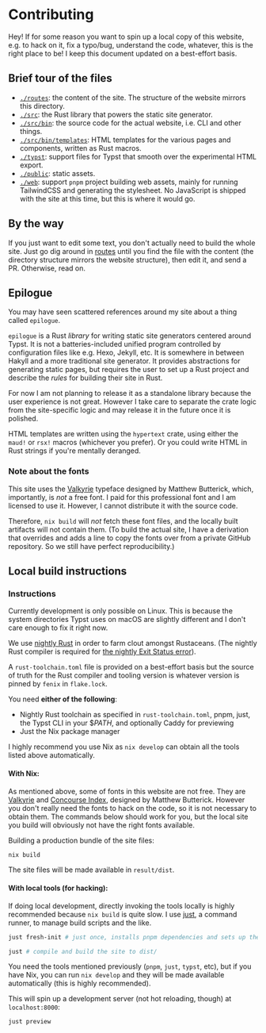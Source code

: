 # Contributing

Hey! If for some reason you want to spin up a local copy of this website, e.g.
to hack on it, fix a typo/bug, understand the code, whatever, this is the right
place to be! I keep this document updated on a best-effort basis.

## Brief tour of the files

- [`./routes`](./routes): the content of the site. The structure of the website
  mirrors this directory.
- [`./src`](./src): the Rust library that powers the static site generator.
- [`./src/bin`](./src): the source code for the actual website, i.e. CLI and other things.
- [`./src/bin/templates`](./src/bin/templates): HTML templates for the various pages and components, written as Rust macros.
- [`./typst`](./typst): support files for Typst that smooth over the experimental HTML export.
- [`./public`](./public): static assets.
- [`./web`](./web): support `pnpm` project building web assets, mainly for running TailwindCSS and generating the stylesheet. No JavaScript is shipped with the site at this time, but this is where it would go.

## By the way

If you just want to edit some text, you don't actually need to build the whole
site. Just go dig around in [routes](./routes) until you find the file with
the content (the directory structure mirrors the website structure), then edit
it, and send a PR. Otherwise, read on.

## Epilogue

You may have seen scattered references around my site about a thing called
`epilogue`.

`epilogue` is a Rust _library_ for writing static site generators centered around
Typst. It is not a batteries-included unified program controlled by
configuration files like e.g. Hexo, Jekyll, etc. It is somewhere in between
Hakyll and a more traditional site generator. It provides abstractions for
generating static pages, but requires the user to set up a Rust project and
describe the _rules_ for building their site in Rust.

For now I am not planning to release it as a standalone library because the
user experience is not great. However I take care to separate the crate logic
from the site-specific logic and may release it in the future once it is
polished.

HTML templates are written using the `hypertext` crate, using either the
`maud!` or `rsx!` macros (whichever you prefer). Or you could write HTML in
Rust strings if you're mentally deranged.

### Note about the fonts

This site uses the [Valkyrie](https://mbtype.com/fonts/valkyrie/buy.html)
typeface designed by Matthew Butterick, which, importantly, is _not_ a free
font. I paid for this professional font and I am licensed to use it. However, I
cannot distribute it with the source code.

Therefore, `nix build` will _not_ fetch these font files, and the locally built
artifacts will not contain them. (To build the actual site, I have a derivation
that overrides and adds a line to copy the fonts over from a private GitHub
repository. So we still have perfect reproducibility.)

## Local build instructions

### Instructions

Currently development is only possible on Linux. This is because the system
directories Typst uses on macOS are slightly different and I don't care enough
to fix it right now.

We use [nightly
Rust](https://doc.rust-lang.org/book/appendix-07-nightly-rust.html) in order to
farm clout amongst Rustaceans. (The nightly Rust compiler is required for [the nightly Exit Status error](https://doc.rust-lang.org/std/process/struct.ExitStatus.html)).

A `rust-toolchain.toml` file is provided on a
best-effort basis but the source of truth for the Rust compiler and tooling
version is whatever version is pinned by `fenix` in `flake.lock`.

You need **either of the following**:

- Nightly Rust toolchain as specified in `rust-toolchain.toml`, pnpm, just, the Typst CLI in your $$PATH$, and optionally Caddy for previewing
- Just the Nix package manager

I highly recommend you use Nix as `nix develop` can obtain all the tools listed
above automatically.

#### With Nix:

As mentioned above, some of fonts in this website are not free. They are
[Valkyrie](https://practicaltypography.com/valkyrie.html) and [Concourse
Index](https://practicaltypography.com/concourse-index.html), designed by
Matthew Butterick. However you don't really need the fonts to hack on the code,
so it is not necessary to obtain them. The commands below should work for you,
but the local site you build will obviously not have the right fonts available.

Building a production bundle of the site files:

```nix
nix build
```

The site files will be made available in `result/dist`.

#### With local tools (for hacking):

If doing local development, directly invoking the tools locally is highly
recommended because `nix build` is quite slow. I use
[just](https://just.systems/), a command runner, to manage build scripts and
the like.

```sh
just fresh-init # just once, installs pnpm dependencies and sets up the environment

just # compile and build the site to dist/
```

You need the tools mentioned previously (`pnpm`, `just`, `typst`, etc), but if
you have Nix, you can run `nix develop` and they will be made available
automatically (this is highly recommended).

This will spin up a development server (not hot reloading, though) at `localhost:8000`:

```sh
just preview
```

